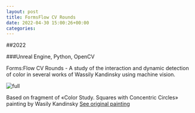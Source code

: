 ```yaml
---
layout: post
title: FormsFlow CV Rounds
date: 2022-04-30 15:00:26+00:00
categories: 
---
```

##2022

###Unreal Engine, Python, OpenCV

Forms:Flow CV Rounds - A study of the interaction and dynamic detection of color in several works of Wassily Kandinsky using machine vision.

![full][1]


Based on fragment of &laquo;Color Study. Squares with Concentric Circles&raquo; painting by Wasily Kandinsky <a href="https://www.wassilykandinsky.net/work-370.php" id="work-1">See original painting</a>

  [1]: /media/uploads/blog/flow_cv/arthew0_-_flowcvrounds_02.jpg